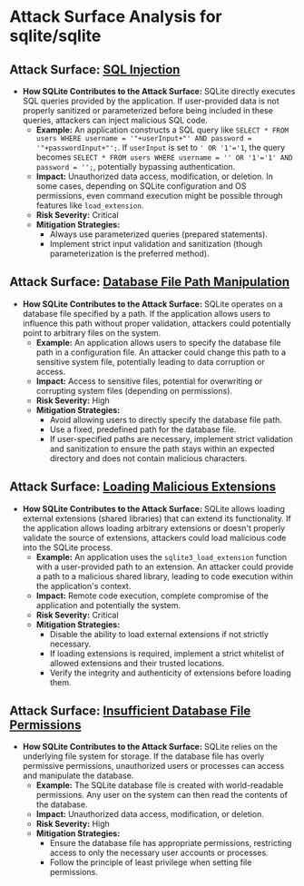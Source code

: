 # Attack Surface Analysis for sqlite/sqlite

## Attack Surface: [SQL Injection](./attack_surfaces/sql_injection.md)

*   **How SQLite Contributes to the Attack Surface:** SQLite directly executes SQL queries provided by the application. If user-provided data is not properly sanitized or parameterized before being included in these queries, attackers can inject malicious SQL code.
    *   **Example:** An application constructs a SQL query like `SELECT * FROM users WHERE username = '"+userInput+"' AND password = '"+passwordInput+"';`. If `userInput` is set to `' OR '1'='1`, the query becomes `SELECT * FROM users WHERE username = '' OR '1'='1' AND password = '';`, potentially bypassing authentication.
    *   **Impact:** Unauthorized data access, modification, or deletion. In some cases, depending on SQLite configuration and OS permissions, even command execution might be possible through features like `load_extension`.
    *   **Risk Severity:** Critical
    *   **Mitigation Strategies:**
        *   Always use parameterized queries (prepared statements).
        *   Implement strict input validation and sanitization (though parameterization is the preferred method).

## Attack Surface: [Database File Path Manipulation](./attack_surfaces/database_file_path_manipulation.md)

*   **How SQLite Contributes to the Attack Surface:** SQLite operates on a database file specified by a path. If the application allows users to influence this path without proper validation, attackers could potentially point to arbitrary files on the system.
    *   **Example:** An application allows users to specify the database file path in a configuration file. An attacker could change this path to a sensitive system file, potentially leading to data corruption or access.
    *   **Impact:** Access to sensitive files, potential for overwriting or corrupting system files (depending on permissions).
    *   **Risk Severity:** High
    *   **Mitigation Strategies:**
        *   Avoid allowing users to directly specify the database file path.
        *   Use a fixed, predefined path for the database file.
        *   If user-specified paths are necessary, implement strict validation and sanitization to ensure the path stays within an expected directory and does not contain malicious characters.

## Attack Surface: [Loading Malicious Extensions](./attack_surfaces/loading_malicious_extensions.md)

*   **How SQLite Contributes to the Attack Surface:** SQLite allows loading external extensions (shared libraries) that can extend its functionality. If the application allows loading arbitrary extensions or doesn't properly validate the source of extensions, attackers could load malicious code into the SQLite process.
    *   **Example:** An application uses the `sqlite3_load_extension` function with a user-provided path to an extension. An attacker could provide a path to a malicious shared library, leading to code execution within the application's context.
    *   **Impact:** Remote code execution, complete compromise of the application and potentially the system.
    *   **Risk Severity:** Critical
    *   **Mitigation Strategies:**
        *   Disable the ability to load external extensions if not strictly necessary.
        *   If loading extensions is required, implement a strict whitelist of allowed extensions and their trusted locations.
        *   Verify the integrity and authenticity of extensions before loading them.

## Attack Surface: [Insufficient Database File Permissions](./attack_surfaces/insufficient_database_file_permissions.md)

*   **How SQLite Contributes to the Attack Surface:** SQLite relies on the underlying file system for storage. If the database file has overly permissive permissions, unauthorized users or processes can access and manipulate the database.
    *   **Example:** The SQLite database file is created with world-readable permissions. Any user on the system can then read the contents of the database.
    *   **Impact:** Unauthorized data access, modification, or deletion.
    *   **Risk Severity:** High
    *   **Mitigation Strategies:**
        *   Ensure the database file has appropriate permissions, restricting access to only the necessary user accounts or processes.
        *   Follow the principle of least privilege when setting file permissions.

